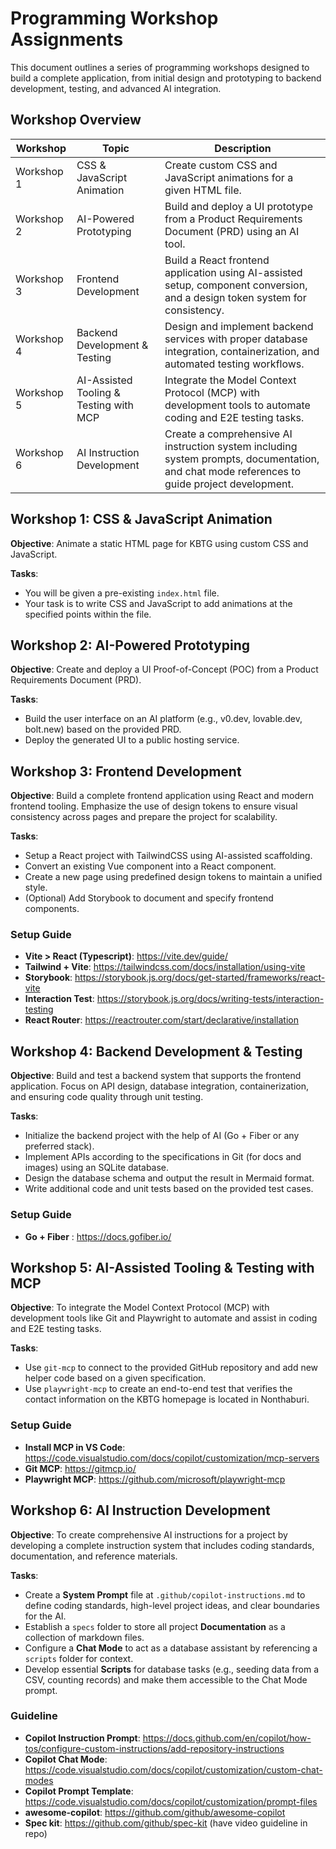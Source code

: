 # Programming Workshop Assignments

This document outlines a series of programming workshops designed to build a complete application, from initial design and prototyping to backend development, testing, and advanced AI integration.

## Workshop Overview

| Workshop | Topic | Description |
|----------|-------|-------------|
| Workshop 1 | CSS & JavaScript Animation | Create custom CSS and JavaScript animations for a given HTML file. |
| Workshop 2 | AI-Powered Prototyping | Build and deploy a UI prototype from a Product Requirements Document (PRD) using an AI tool. |
| Workshop 3 | Frontend Development | Build a React frontend application using AI-assisted setup, component conversion, and a design token system for consistency. |
| Workshop 4 | Backend Development & Testing | Design and implement backend services with proper database integration, containerization, and automated testing workflows. |
| Workshop 5 | AI-Assisted Tooling & Testing with MCP | Integrate the Model Context Protocol (MCP) with development tools to automate coding and E2E testing tasks. |
| Workshop 6 | AI Instruction Development | Create a comprehensive AI instruction system including system prompts, documentation, and chat mode references to guide project development. |

## Workshop 1: CSS & JavaScript Animation

**Objective**: Animate a static HTML page for KBTG using custom CSS and JavaScript.

**Tasks**:
- You will be given a pre-existing `index.html` file.
- Your task is to write CSS and JavaScript to add animations at the specified points within the file.

## Workshop 2: AI-Powered Prototyping

**Objective**: Create and deploy a UI Proof-of-Concept (POC) from a Product Requirements Document (PRD).

**Tasks**:
- Build the user interface on an AI platform (e.g., v0.dev, lovable.dev, bolt.new) based on the provided PRD.
- Deploy the generated UI to a public hosting service.

## Workshop 3: Frontend Development

**Objective**: Build a complete frontend application using React and modern frontend tooling. Emphasize the use of design tokens to ensure visual consistency across pages and prepare the project for scalability.

**Tasks**:
- Setup a React project with TailwindCSS using AI-assisted scaffolding.
- Convert an existing Vue component into a React component.
- Create a new page using predefined design tokens to maintain a unified style.
- (Optional) Add Storybook to document and specify frontend components.

### Setup Guide

-   **Vite > React (Typescript)**: https://vite.dev/guide/
-   **Tailwind + Vite**: https://tailwindcss.com/docs/installation/using-vite
-   **Storybook**: https://storybook.js.org/docs/get-started/frameworks/react-vite
-   **Interaction Test**: https://storybook.js.org/docs/writing-tests/interaction-testing
-   **React Router**: https://reactrouter.com/start/declarative/installation

## Workshop 4: Backend Development & Testing

**Objective**: Build and test a backend system that supports the frontend application. Focus on API design, database integration, containerization, and ensuring code quality through unit testing.

**Tasks**:
- Initialize the backend project with the help of AI (Go + Fiber or any preferred stack).
- Implement APIs according to the specifications in Git (for docs and images) using an SQLite database.
- Design the database schema and output the result in Mermaid format.
- Write additional code and unit tests based on the provided test cases.

### Setup Guide

- **Go + Fiber** : https://docs.gofiber.io/

## Workshop 5: AI-Assisted Tooling & Testing with MCP

**Objective**: To integrate the Model Context Protocol (MCP) with development tools like Git and Playwright to automate and assist in coding and E2E testing tasks.

**Tasks**:
- Use `git-mcp` to connect to the provided GitHub repository and add new helper code based on a given specification.
- Use `playwright-mcp` to create an end-to-end test that verifies the contact information on the KBTG homepage is located in Nonthaburi.

### Setup Guide
- **Install MCP in VS Code**: https://code.visualstudio.com/docs/copilot/customization/mcp-servers
- **Git MCP**: https://gitmcp.io/
- **Playwright MCP**: https://github.com/microsoft/playwright-mcp

## Workshop 6: AI Instruction Development

**Objective**: To create comprehensive AI instructions for a project by developing a complete instruction system that includes coding standards, documentation, and reference materials.

**Tasks**:
- Create a **System Prompt** file at `.github/copilot-instructions.md` to define coding standards, high-level project ideas, and clear boundaries for the AI.
- Establish a `specs` folder to store all project **Documentation** as a collection of markdown files.
- Configure a **Chat Mode** to act as a database assistant by referencing a `scripts` folder for context.
- Develop essential **Scripts** for database tasks (e.g., seeding data from a CSV, counting records) and make them accessible to the Chat Mode prompt.

### Guideline
- **Copilot Instruction Prompt**: https://docs.github.com/en/copilot/how-tos/configure-custom-instructions/add-repository-instructions
- **Copilot Chat Mode**: https://code.visualstudio.com/docs/copilot/customization/custom-chat-modes
- **Copilot Prompt Template**: https://code.visualstudio.com/docs/copilot/customization/prompt-files
- **awesome-copilot**: https://github.com/github/awesome-copilot
- **Spec kit**: https://github.com/github/spec-kit (have video guideline in repo)
